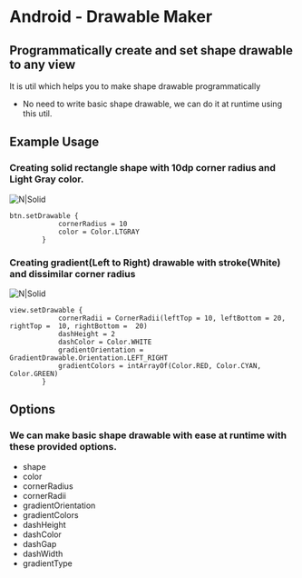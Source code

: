 # Android - Drawable Maker
## Programmatically create and set shape drawable to any view

It is util which helps you to make shape drawable programmatically

- No need to write basic shape drawable, we can do it at runtime using this util.

## Example Usage

### Creating solid rectangle shape with 10dp corner radius and Light Gray color.

![N|Solid](https://i.ibb.co/5YGPRhw/Whats-App-Image-2021-02-21-at-2-44-31-PM.jpg)
```
btn.setDrawable {
            cornerRadius = 10
            color = Color.LTGRAY
        }
```


### Creating gradient(Left to Right) drawable with stroke(White) and dissimilar corner radius

![N|Solid](https://i.ibb.co/rGh6tdF/Whats-App-Image-2021-02-21-at-2-33-16-PM.jpg)
```
view.setDrawable {
            cornerRadii = CornerRadii(leftTop = 10, leftBottom = 20, rightTop =  10, rightBottom =  20)
            dashHeight = 2
            dashColor = Color.WHITE
            gradientOrientation = GradientDrawable.Orientation.LEFT_RIGHT
            gradientColors = intArrayOf(Color.RED, Color.CYAN, Color.GREEN)
        }
```

## Options
### We can make basic shape drawable with ease at runtime with these provided options.

- shape
- color
- cornerRadius
- cornerRadii
- gradientOrientation
- gradientColors
- dashHeight
- dashColor
- dashGap
- dashWidth
- gradientType
